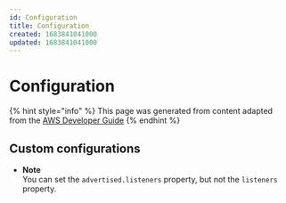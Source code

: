 ```yaml
---
id: Configuration
title: Configuration
created: 1683841041000
updated: 1683841041000
---
```

# Configuration

{% hint style="info" %}
This page was generated from content adapted from the [AWS Developer Guide](https://github.com/awsdocs/amazon-msk-developer-guide.git)
{% endhint %}

## Custom configurations

- **Note**  
You can set the `advertised.listeners` property, but not the `listeners` property\.

